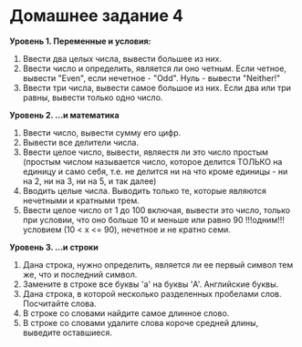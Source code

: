 # Домашнее задание 4


**Уровень 1. Переменные и условия:**

1. Ввести два целых числа, вывести большее из них.
2. Ввести число и определить, является ли оно четным. Если четное, вывести "Even", если нечетное - "Odd". Нуль - вывести "Neither!"
3. Ввести три числа, вывести самое большое из них. Если два или три равны, вывести только одно число.

**Уровень 2. ...и математика**

1. Ввести число, вывести сумму его цифр.
2. Вывести все делители числа.
3. Ввести целое число, вывести, являестя ли это число простым (простым числом называется число, которое делится ТОЛЬКО на единицу и само себя, т.е. не делится ни на что кроме единицы - ни на 2, ни на 3, ни на 5, и так далее)
4. Вводить целые числа. Выводить только те, которые являются нечетными и кратными трем.
5. Ввести целое число от 1 до 100 включая, вывести это число, только при условии, что оно больше 10 и меньше или равно 90 !!!одним!!! условием (10 < x <= 90), нечетное и не кратно семи.

**Уровень 3. ...и строки**

1. Дана строка, нужно определить, является ли ее первый символ тем же, что и последний символ.
2. Замените в строке все буквы 'a' на буквы 'A'. Английские буквы.
3. Дана строка, в которой несколько разделенных пробелами слов. Посчитайте слова.
4. В строке со словами найдите самое длинное слово.
5. В строке со словами удалите слова короче средней длины, выведите оставшиеся.

